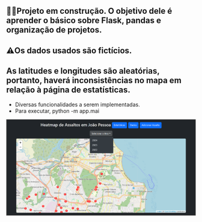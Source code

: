 ## 👷‍♂️Projeto em construção. O objetivo dele é aprender o básico sobre Flask, pandas e organização de projetos.
## ⚠️Os dados usados são fictícios.
## As latitudes e longitudes são aleatórias, portanto, haverá inconsistências no mapa em relação à página de estatísticas.


- Diversas funcionalidades a serem implementadas.
- Para executar, python -m app.mai

![Tela principal](imgs/Captura%20de%20tela%202024-11-03%20164926.png)